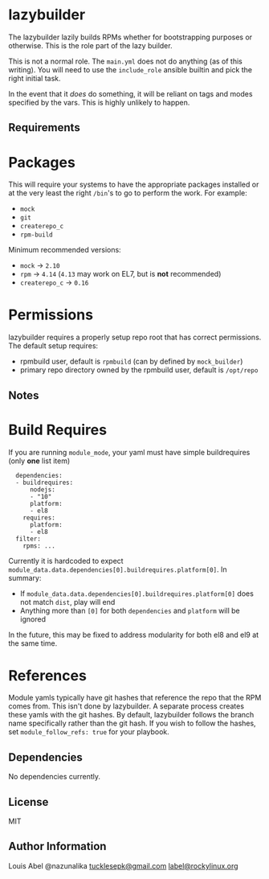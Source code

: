 lazybuilder
===========

The lazybuilder lazily builds RPMs whether for bootstrapping purposes or otherwise. This is the role part of the lazy builder.

This is not a normal role. The `main.yml` does not do anything (as of this writing). You will need to use the `include_role` ansible builtin and pick the right initial task.

In the event that it *does* do something, it will be reliant on tags and modes specified by the vars. This is highly unlikely to happen.

Requirements
------------

Packages
========

This will require your systems to have the appropriate packages installed or at the very least the right `/bin`'s to go to perform the work. For example:

* `mock`
* `git`
* `createrepo_c`
* `rpm-build`

Minimum recommended versions:

* `mock` -> `2.10`
* `rpm` -> `4.14` (`4.13` may work on EL7, but is **not** recommended)
* `createrepo_c` -> `0.16`

Permissions
===========

lazybuilder requires a properly setup repo root that has correct permissions. The default setup requires:

* rpmbuild user, default is `rpmbuild` (can by defined by `mock_builder`)
* primary repo directory owned by the rpmbuild user, default is `/opt/repo`

Notes
-----

Build Requires
==============

If you are running `module_mode`, your yaml must have simple buildrequires (only **one** list item)

```
  dependencies:
  - buildrequires:
      nodejs:
      - "10"
      platform:
      - el8
    requires:
      platform:
      - el8
  filter:
    rpms: ...
```

Currently it is hardcoded to expect `module_data.data.dependencies[0].buildrequires.platform[0]`. In summary:

* If `module_data.data.dependencies[0].buildrequires.platform[0]` does not match `dist`, play will end
* Anything more than `[0]` for both `dependencies` and `platform` will be ignored

In the future, this may be fixed to address modularity for both el8 and el9 at the same time.

References
==========

Module yamls typically have git hashes that reference the repo that the RPM comes from. This isn't done by lazybuilder. A separate process creates these yamls with the git hashes. By default, lazybuilder follows the branch name specifically rather than the git hash. If you wish to follow the hashes, set `module_follow_refs: true` for your playbook.

Dependencies
------------

No dependencies currently.

License
-------

MIT

Author Information
------------------

Louis Abel @nazunalika <tucklesepk@gmail.com> <label@rockylinux.org>
